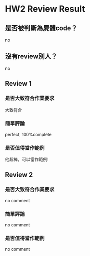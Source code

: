 



# HW2 Review Result

## 是否被判斷為屍體code？


no
## 沒有review別人？


no
## Review 1

### 是否大致符合作業要求


大致符合
### 簡單評論


perfect, 100%complete
### 是否值得當作範例


他超棒，可以當作範例!
## Review 2

### 是否大致符合作業要求


no comment
### 簡單評論


no comment
### 是否值得當作範例


no comment